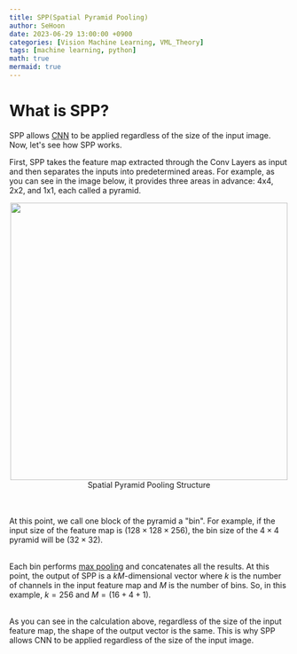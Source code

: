```yaml
---
title: SPP(Spatial Pyramid Pooling)
author: SeHoon
date: 2023-06-29 13:00:00 +0900
categories: [Vision Machine Learning, VML_Theory]
tags: [machine learning, python]
math: true
mermaid: true
---
```


# What is SPP?

SPP allows [CNN](https://csh970605.github.io/posts/CNN/) to be applied regardless of the size of the input image. Now, let's see how SPP works.<br>

First, SPP takes the feature map extracted through the Conv Layers as input and then separates the inputs into predetermined areas. For example, as you can see in the image below, it provides three areas in advance: 4x4, 2x2, and 1x1, each called a pyramid.

<center>
<img src="https://github.com/csh970605/csh970605.github.io/assets/28240052/cba18c6a-a615-4cdb-b749-d47dab9e3367" width=500><br>
Spatial Pyramid Pooling Structure
</center>
<br><br>

At this point, we call one block of the pyramid a "bin". For example, if the input size of the feature map is $(128 \times 128 \times 256)$, the bin size of the $4 \times 4$ pyramid will be $(32 \times 32)$.
<br><br>

Each bin performs [max pooling](https://csh970605.github.io/posts/Pooling/) and concatenates all the results. At this point, the output of SPP is a $kM$-dimensional vector where $k$ is the number of channels in the input feature map and $M$ is the number of bins. So, in this example, $k = 256$ and $M = (16 + 4 + 1)$. <br>
<br>

As you can see in the calculation above, regardless of the size of the input feature map, the shape of the output vector is the same. This is why SPP allows CNN to be applied regardless of the size of the input image.